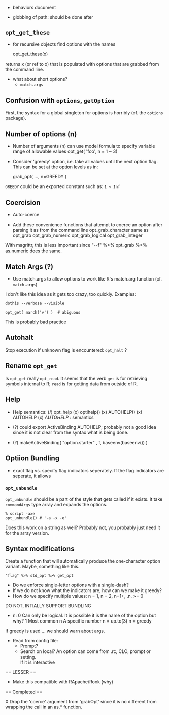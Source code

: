 * behaviors document

* globbing of path: should be done after 


## `opt_get_these`

* for recursive objects find options with the names

    opt_get_these(x)

returns x (or ref to x) that is populated with options that are grabbed from the
command line.
    

* what about short options? 
  * `match.args`


## Confusion with `options`, `getOption`

First, the syntax for a global singleton for options is horribly (cf. the `options` package).  


## Number of options (n)

* Number of arguments (n) can use model formula to specify variable range of allowable values opt_get( 'foo', n = 1 ~ 3)

 
* Consider 'greedy' option, i.e. take all values until the next option flag. This can be set at the option levels as in:

    grab_opt( ..., n=GREEDY ) 

`GREEDY` could be an exported constant such as: `1 ~ Inf`    


## Coercision 

* Auto-coerce

* Add these convenience functions that attempt to coerce
  an option after parsing it as from the command line
    opt_grab_character same as opt_grab
    opt_grab_numeric
    opt_grab_logical
    opt_grab_integer

With magrittr, this is less important since 
  "--f" %>% opt_grab %>% as.numeric 
does the same.


## Match Args (?)

* Use match.args to allow options to work like R's match.arg function (cf. `match.args`) 

I don't like this idea as it gets too crazy, too quickly. Examples:

    dothis --verbose --visible
     
    opt_get( march('v') )  # abiguous
    
This is probably bad practice



## Autohalt

Stop execution if unknown flag is encountered: `opt_halt` ?


## Rename `opt_get`

Is `opt_get` really `opt_read`.  It seems that the verb `get` is for retrieving symbols internal to R; `read` is for getting data from outside of R.


## Help 

* Help semantics: 
  (/) opt_help
  (x) optihelp()
  (x) AUTOHELP()
  (x) AUTOHELP
  (x) _AUTOHELP_ : semantics

* (?) could export ActiveBinding AUTOHELP; probably not a good idea since it 
  is not clear from the syntax what is being done.

* (?) makeActiveBinding( "option.starter" , f, baseenv(baseenv()) ) 

  
## Optiion Bundling

* exact flag vs. specify flag indicators seperately.  If the flag indicators
are seperate, it allows 

### `opt_unbundle`

`opt_unbundle` should be a part of the style that gets called if it exists. It take `commandArgs` type array and expands the options.

    % script -axe
    opt_unbundle() # '-a -x -e'
     
Does this work on a string as well?  Probably not, you probably just need it for
the array version.



## Syntax modifications

Create a function that will automatically produce the one-character option variant.  Maybe, something like this.  

    "flag" %>% std_opt %>% get_opt
   
    
   
   
  * Do we enforce single-letter options with  a single-dash?
  * If we do not know what the indicators are, how can we make it
    greedy?
  * How do we specify multiple values:
    n = 1, n = 2, n=1+, .n. >= 0 

DO NOT, INTIALLY SUPPORT BUNDLING
   


* n:
  0  Can only be logical. It is possible it is the name of the option
  but why?
  1  Most common
  n  A specific number
  n = up.to(3) 
  n = greedy

If greedy is used ... we should warn about args.

* Read from config file:
  * Prompt?
  * Search on local?
  An option can come from .rc, CLO, prompt or setting.  
  If it is interactive
  

== LESSER ==
* Make this compatible with RApache/Rook (why)


== Completed ==

X  Drop the 'coerce' argument from 'grabOpt' since it is no different from
  wrapping the call in an as.* function.  

